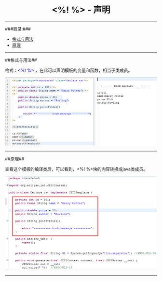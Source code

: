 # <div align="center"><%! %> - 声明</div> #

----------

###目录:###

* [格式与用法](#1)
* [原理](#2)

----------

##<span id="1">格式与用法</span>##

格式：<font color="blue"><%! %> </font>，在此可以声明模板的变量和函数，相当于类成员。

![](image/tag_delcare.png)

----------

##<span id="2">原理</span>##

查看这个模板的编译类后，可以看到，<%! %>块的内容转换成java类成员。

![](image/tag_declare_class.png)

----------





